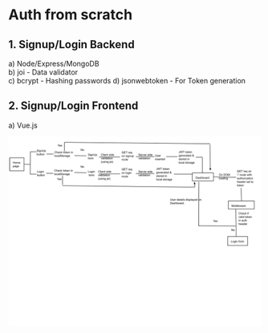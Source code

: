 # Auth from scratch
## 1. Signup/Login Backend 
a) Node/Express/MongoDB\
b) joi - Data validator\
c) bcrypt - Hashing passwords
d) jsonwebtoken - For Token generation
## 2. Signup/Login Frontend
a) Vue.js


![Flow Chart](AuthFlowchart.svg)
